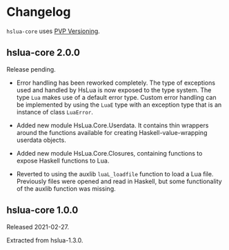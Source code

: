 # Changelog

`hslua-core` uses [PVP Versioning][1].

[1]: https://pvp.haskell.org

## hslua-core 2.0.0

Release pending.

- Error handling has been reworked completely. The type of
  exceptions used and handled by HsLua is now exposed to the type
  system. The type `Lua` makes use of a default error type. Custom
  error handling can be implemented by using the `LuaE` type with
  an exception type that is an instance of class `LuaError`.

- Added new module HsLua.Core.Userdata. It contains thin wrappers
  around the functions available for creating
  Haskell-value-wrapping userdata objects.

- Added new module HsLua.Core.Closures, containing functions to
  expose Haskell functions to Lua.

- Reverted to using the auxlib `luaL_loadfile` function to load a
  Lua file. Previously files were opened and read in Haskell, but
  some functionality of the auxlib function was missing.

## hslua-core 1.0.0

Released 2021-02-27.

Extracted from hslua-1.3.0.
